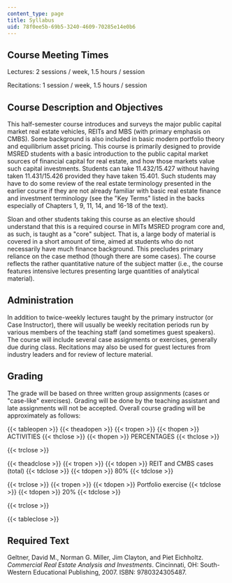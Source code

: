 ```yaml
---
content_type: page
title: Syllabus
uid: 78f0ee5b-69b5-3240-4609-70285e14e0b6
---
```


Course Meeting Times
--------------------

Lectures: 2 sessions / week, 1.5 hours / session

Recitations: 1 session / week, 1.5 hours / session

Course Description and Objectives
---------------------------------

This half-semester course introduces and surveys the major public capital market real estate vehicles, REITs and MBS (with primary emphasis on CMBS). Some background is also included in basic modern portfolio theory and equilibrium asset pricing. This course is primarily designed to provide MSRED students with a basic introduction to the public capital market sources of financial capital for real estate, and how those markets value such capital investments. Students can take 11.432/15.427 without having taken 11.431/15.426 provided they have taken 15.401. Such students may have to do some review of the real estate terminology presented in the earlier course if they are not already familiar with basic real estate finance and investment terminology (see the "Key Terms" listed in the backs especially of Chapters 1, 9, 11, 14, and 16-18 of the text).

Sloan and other students taking this course as an elective should understand that this is a required course in MITs MSRED program core and, as such, is taught as a "core" subject. That is, a large body of material is covered in a short amount of time, aimed at students who do not necessarily have much finance background. This precludes primary reliance on the case method (though there are some cases). The course reflects the rather quantitative nature of the subject matter (i.e., the course features intensive lectures presenting large quantities of analytical material).

Administration
--------------

In addition to twice-weekly lectures taught by the primary instructor (or Case Instructor), there will usually be weekly recitation periods run by various members of the teaching staff (and sometimes guest speakers). The course will include several case assignments or exercises, generally due during class. Recitations may also be used for guest lectures from industry leaders and for review of lecture material.

Grading
-------

The grade will be based on three written group assignments (cases or "case-like" exercises). Grading will be done by the teaching assistant and late assignments will not be accepted. Overall course grading will be approximately as follows:

{{< tableopen >}}
{{< theadopen >}}
{{< tropen >}}
{{< thopen >}}
ACTIVITIES
{{< thclose >}}
{{< thopen >}}
PERCENTAGES
{{< thclose >}}

{{< trclose >}}

{{< theadclose >}}
{{< tropen >}}
{{< tdopen >}}
REIT and CMBS cases (total)
{{< tdclose >}}
{{< tdopen >}}
80%
{{< tdclose >}}

{{< trclose >}}
{{< tropen >}}
{{< tdopen >}}
Portfolio exercise
{{< tdclose >}}
{{< tdopen >}}
20%
{{< tdclose >}}

{{< trclose >}}

{{< tableclose >}}

Required Text
-------------

Geltner, David M., Norman G. Miller, Jim Clayton, and Piet Eichholtz. _Commercial Real Estate Analysis and Investments_. Cincinnati, OH: South-Western Educational Publishing, 2007. ISBN: 9780324305487.